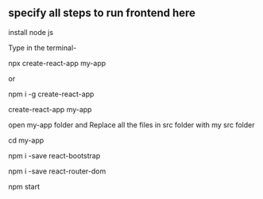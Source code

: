 ## specify all steps to run frontend here
install node js 

Type in the terminal-

npx create-react-app my-app  

or

npm i -g create-react-app

create-react-app my-app

open my-app folder and Replace all the files in src folder with my src folder

cd my-app

npm i -save react-bootstrap

npm i -save react-router-dom

npm start
